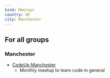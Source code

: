 ```yaml
---
kind: Meetups
country: UK
city: Manchester
---
```


## For all groups
   
### Manchester

* [CodeUp Manchester](https://www.meetup.com/CodeUpManchester/)
   * Monthly meetup to learn code in general
   
